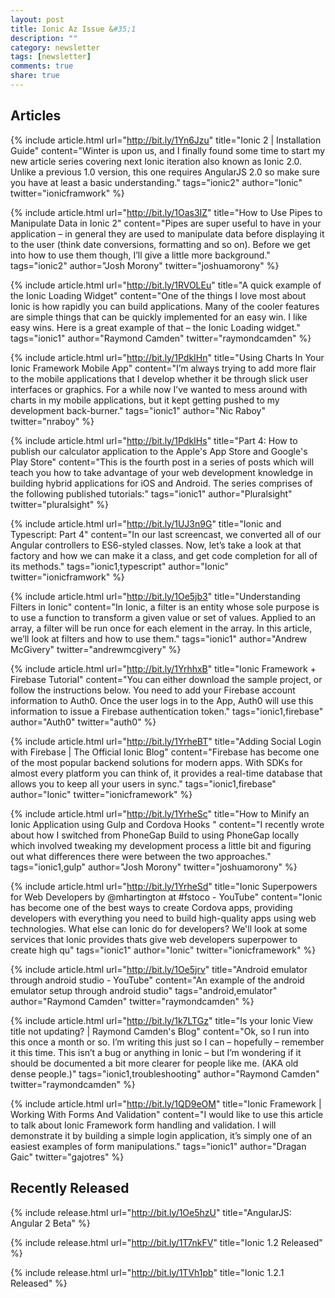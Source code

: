 ```yaml
---
layout: post
title: Ionic Az Issue &#35;1
description: ""
category: newsletter
tags: [newsletter]
comments: true
share: true
---
```


## Articles
  

  {% include article.html url="http://bit.ly/1Yn6Jzu" title="Ionic 2 | Installation Guide" content="Winter is upon us, and I finally found some time to start my new article series covering next Ionic iteration also known as Ionic 2.0. Unlike a previous 1.0 version, this one requires AngularJS 2.0 so make sure you have at least a basic understanding." tags="ionic2" author="Ionic" twitter="ionicframwork" %}
 

  {% include article.html url="http://bit.ly/1Oas3IZ" title="How to Use Pipes to Manipulate Data in Ionic 2" content="Pipes are super useful to have in your application – in general they are used to manipulate data before displaying it to the user (think date conversions, formatting and so on). Before we get into how to use them though, I’ll give a little more background." tags="ionic2" author="Josh Morony" twitter="joshuamorony" %}
 

  {% include article.html url="http://bit.ly/1RVOLEu" title="A quick example of the Ionic Loading Widget" content="One of the things I love most about Ionic is how rapidly you can build applications. Many of the cooler features are simple things that can be quickly implemented for an easy win. I like easy wins. Here is a great example of that – the Ionic Loading widget." tags="ionic1" author="Raymond Camden" twitter="raymondcamden" %}
 

  {% include article.html url="http://bit.ly/1PdkIHn" title="Using Charts In Your Ionic Framework Mobile App" content="I’m always trying to add more flair to the mobile applications that I develop whether it be through slick user interfaces or graphics.  For a while now I’ve wanted to mess around with charts in my mobile applications, but it kept getting pushed to my development back-burner." tags="ionic1" author="Nic Raboy" twitter="nraboy" %}
 

  {% include article.html url="http://bit.ly/1PdkIHs" title="Part 4: How to publish our calculator application to the Apple's App Store and Google's Play Store" content="This is the fourth post in a series of posts which will teach you how to take advantage of your web development knowledge in building hybrid applications for iOS and Android. The series comprises of the following published tutorials:" tags="ionic1" author="Pluralsight" twitter="pluralsight" %}
 

  {% include article.html url="http://bit.ly/1UJ3n9G" title="Ionic and Typescript: Part 4" content="In our last screencast, we converted all of our Angular controllers to ES6-styled classes. Now, let’s take a look at that factory and how we can make it a class, and get code completion for all of its methods." tags="ionic1,typescript" author="Ionic" twitter="ionicframwork" %}
 

  {% include article.html url="http://bit.ly/1Oe5jb3" title="Understanding Filters in Ionic" content="In Ionic, a filter is an entity whose sole purpose is to use a function to transform a given value or set of values. Applied to an array, a filter will be run once for each element in the array. In this article, we’ll look at filters and how to use them." tags="ionic1" author="Andrew McGivery" twitter="andrewmcgivery" %}
 

  {% include article.html url="http://bit.ly/1YrhhxB" title="Ionic Framework + Firebase Tutorial" content="You can either download the sample project, or follow the instructions below. You need to add your Firebase account information to Auth0. Once the user logs in to the App, Auth0 will use this information to issue a Firebase authentication token." tags="ionic1,firebase" author="Auth0" twitter="auth0" %}
 

  {% include article.html url="http://bit.ly/1YrheBT" title="Adding Social Login with Firebase | The Official Ionic Blog" content="Firebase has become one of the most popular backend solutions for modern apps. With SDKs for almost every platform you can think of, it provides a real-time database that allows you to keep all your users in sync." tags="ionic1,firebase" author="Ionic" twitter="ionicframework" %}
 

  {% include article.html url="http://bit.ly/1YrheSc" title="How to Minify an Ionic Application using Gulp and Cordova Hooks " content="I recently wrote about how I switched from PhoneGap Build to using PhoneGap locally which involved tweaking my development process a little bit and figuring out what differences there were between the two approaches." tags="ionic1,gulp" author="Josh Morony" twitter="joshuamorony" %}
 

  {% include article.html url="http://bit.ly/1YrheSd" title="Ionic Superpowers for Web Developers by @mhartington at #fstoco - YouTube" content="Ionic has become one of the best ways to create Cordova apps, providing developers with everything you need to build high-quality apps using web technologies. What else can Ionic do for developers? We'll look at some services that Ionic provides thats give web developers superpower to create high qu" tags="ionic1" author="Ionic" twitter="ionicframework" %}
 

  {% include article.html url="http://bit.ly/1Oe5jrv" title="Android emulator through android studio - YouTube" content="An example of the android emulator setup through android studio" tags="android,emulator" author="Raymond Camden" twitter="raymondcamden" %}
 

  {% include article.html url="http://bit.ly/1k7LTGz" title="Is your Ionic View title not updating? | Raymond Camden's Blog" content="Ok, so I run into this once a month or so. I’m writing this just so I can – hopefully – remember it this time. This isn’t a bug or anything in Ionic – but I’m wondering if it should be documented a bit more clearer for people like me. (AKA old dense people.)" tags="ionic1,troubleshooting" author="Raymond Camden" twitter="raymondcamden" %}
 

  {% include article.html url="http://bit.ly/1QD9eOM" title="Ionic Framework | Working With Forms And Validation" content="I would like to use this article to talk about Ionic Framework form handling and validation. I will demonstrate it by building a simple login application, it’s simply one of an easiest examples of form manipulations." tags="ionic1" author="Dragan Gaic" twitter="gajotres" %}
 

 
## Recently Released

 
  {% include release.html url="http://bit.ly/1Oe5hzU" title="AngularJS: Angular 2 Beta" %}

 
 
  {% include release.html url="http://bit.ly/1T7nkFV" title="Ionic 1.2 Released" %}

 
 
  {% include release.html url="http://bit.ly/1TVh1pb" title="Ionic 1.2.1 Released" %}

